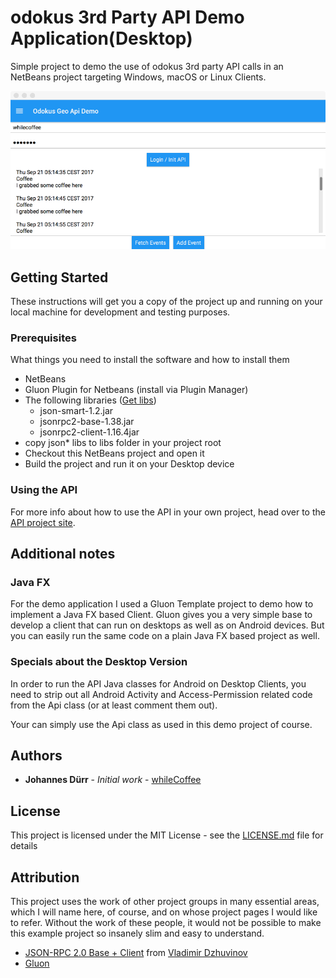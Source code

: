 # odokus 3rd Party API Demo Application(Desktop)

Simple project to demo the use of odokus 3rd party API calls in an NetBeans project targeting Windows, macOS or Linux Clients. 

![screenshot](screen.png)

## Getting Started

These instructions will get you a copy of the project up and running on your local machine for development and testing purposes.

### Prerequisites

What things you need to install the software and how to install them

* NetBeans
* Gluon Plugin for Netbeans (install via Plugin Manager) 
* The following libraries ([Get libs](http://software.dzhuvinov.com/json-rpc-2.0-client.html))
	* json-smart-1.2.jar
	* jsonrpc2-base-1.38.jar
	* jsonrpc2-client-1.16.4jar 
* copy json* libs to libs folder in your project root
* Checkout this NetBeans project and open it
* Build the project and run it on your Desktop device

### Using the API

For more info about how to use the API in your own project, head over to the [API project site](https://github.com/Hansenhof-electronic/odokus-3rdParty-Geo-API-for-Android).

## Additional notes

### Java FX

For the demo application I used a Gluon Template project to demo how to implement a Java FX based Client. Gluon gives you a very simple base to develop a client that can run on desktops as well as on Android devices. But you can easily run the same code on a plain Java FX based project as well.

### Specials about the Desktop Version

In order to run the API Java classes for Android on Desktop Clients, you need to strip out all Android Activity and Access-Permission related code from the Api class (or at least comment them out).

Your can simply use the Api class as used in this demo project of course.



## Authors

* **Johannes Dürr** - *Initial work* - [whileCoffee](https://whilecoffee.de)

## License

This project is licensed under the MIT License - see the [LICENSE.md](LICENSE.md) file for details

## Attribution

This project uses the work of other project groups in many essential areas, which I will name here, of course, and on whose project pages I would like to refer. Without the work of these people, it would not be possible to make this example project so insanely slim and easy to understand.

* [JSON-RPC 2.0 Base + Client](http://software.dzhuvinov.com/json-rpc-2.0-client.html) from [Vladimir Dzhuvinov](http://blog.dzhuvinov.com/)
* [Gluon](http://gluonhq.com/) 